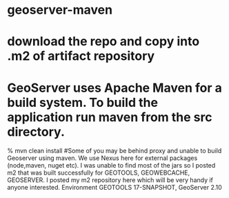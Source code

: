 # geoserver-maven
# download the repo and copy into .m2 of artifact repository
# GeoServer uses Apache Maven for a build system. To build the application run maven from the src directory.
 % mvn clean install
#Some of you may be behind proxy and unable to build Geoserver using maven. We use Nexus here for external packages (node,maven, nuget etc). I was unable to find most of the jars so I posted m2 that was built successfully for GEOTOOLS, GEOWEBCACHE, GEOSERVER. I posted my m2 repository here which will be very handy if anyone interested. Environment GEOTOOLS 17-SNAPSHOT, GeoServer 2.10 
